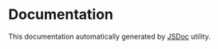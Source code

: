 Documentation
=============

This documentation automatically generated by [JSDoc](http://usejsdoc.org/) utility.
